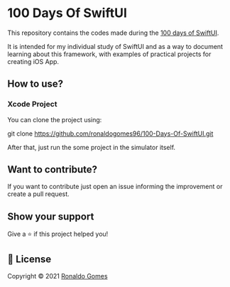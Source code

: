 # 100 Days Of SwiftUI

This repository contains the codes made during the [100 days of SwiftUI](https://www.hackingwithswift.com/100/swiftui).

It is intended for my individual study of SwiftUI and as a way to document learning about this framework, with examples of practical projects for creating iOS App.

## How to use?
### Xcode Project
You can clone the project using:

git clone https://github.com/ronaldogomes96/100-Days-Of-SwiftUI.git

After that, just run the some project in the simulator itself.

## Want to contribute?

If you want to contribute just open an issue informing the improvement or create a pull request.

## Show your support

Give a ⭐️ if this project helped you!

## 📝 License

Copyright © 2021 [Ronaldo Gomes](https://github.com/ronaldogomes96)
